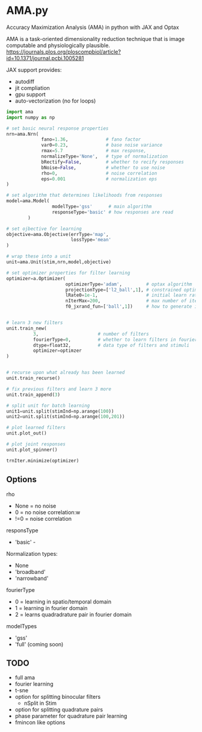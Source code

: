 # AMA.py
Accuracy Maximization Analysis (AMA) in python with JAX and Optax

AMA is a task-oriented dimensionality reduction technique that is image computable and physiologically plausible.
https://journals.plos.org/ploscompbiol/article?id=10.1371/journal.pcbi.1005281

JAX support provides:
- autodiff
- jit compliation
- gpu support
- auto-vectorization (no for loops)

```python
import ama
import numpy as np

# set basic neural response properties
nrn=ama.Nrn(
             fano=1.36,              # fano factor
             var0=0.23,              # base noise variance
             rmax=5.7                # max response,
             normalizeType='None',   # type of normalization
             bRectify=False,         # whether to recify responses
             bNoise=False,           # whether to use noise
             rho=0,                  # noise correlation
             eps=0.001               # normalization eps
)

# set algorithm that determines likelihoods from responses
model=ama.Model(
                 modelType='gss'      # main algorithm
                 responseType='basic' # how responses are read
        )

# set ojbective for learning
objective=ama.Objective(errType='map',
                        lossType='mean'
)

# wrap these into a unit
unit=ama.Unit(stim,nrn,model,objective)

# set optimizer properties for filter learning
optimizer=a.Optimizer(
                      optimizerType='adam',         # optax algorithm
                      projectionType=['l2_ball',1], # constrained optimization
                      lRate0=1e-1,                  # initial learn rate
                      nIterMax=200,                 # max number of iterations
                      f0_jxrand_fun=['ball',1])     # how to generate initial filters


# learn 3 new filters
unit.train_new(
          3,                      # number of filters
          fourierType=0,          # whether to learn filters in fourier domain
          dtype=float32,          # data type of filters and stimuli
          optimizer=optimzer
)


# recurse upon what already has been learned
unit.train_recurse()

# fix previous filters and learn 3 more
unit.train_append(3)

# split unit for batch learning
unit1=unit.split(stimInd=np.arange(100))
unit2=unit.split(stimInd=np.arange(100,201))

# plot learned filters
unit.plot_out()

# plot joint responses
unit.plot_spinner()

trnIter.minimize(optimizer)
```

## Options
rho
- None = no noise
- 0    = no noise correlation:w
- !=0  = noise correlation

responsType
- 'basic' -

Normalization types:
- None
- 'broadband'
- 'narrowband'

fourierType
- 0 = learning in spatio/temporal domain
- 1 = learning in fourier domain
- 2 = learns quadradrature pair in fourier domain

modelTypes
- 'gss'
- 'full' (coming soon)

## TODO
- full ama
- fourier learning
- t-sne
- option for splitting binocular filters
    - nSplit in Stim
- option for splitting quadrature pairs
- phase parameter for quadrature pair learning
- fmincon like options
